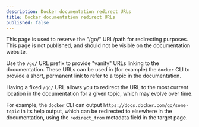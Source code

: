 ```yaml
---
description: Docker documentation redirect URLs
title: Docker documentation redirect URLs
published: false
---
```


This page is used to reserve the "/go/" URL/path for redirecting purposes. This
page is not published, and should not be visible on the documentation website.

Use the `/go/` URL prefix to provide "vanity" URLs linking to the documentation.
These URLs can be used in (for example) the `docker` CLI to provide a short,
permanent link to refer to a topic in the documentation.

Having a fixed `/go/` URL allows you to redirect the URL to the most current
location in the documentation for a given topic, which may evolve over time.

For example, the `docker` CLI can output `https://docs.docker.com/go/some-topic`
in its help output, which can be redirected to elsewhere in the documentation,
using the `redirect_from` metadata field in the target page.
